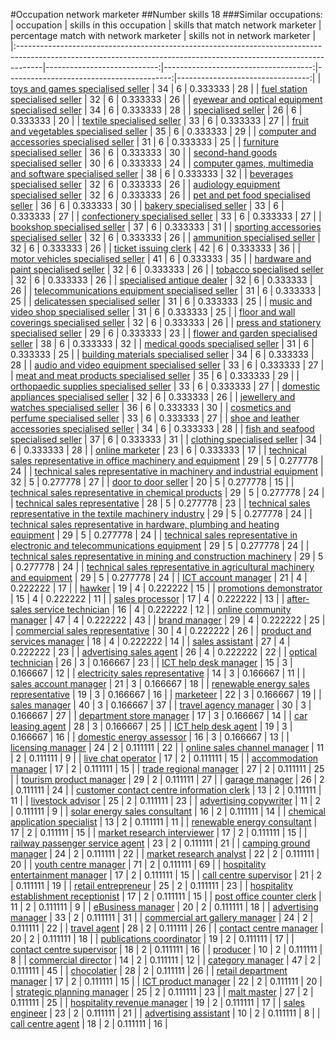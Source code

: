 #Occupation network marketer
##Number skills 18
###Similar occupations:
| occupation                                                                                                                                                        |   skills in this occupation |   skills that match network marketer |   percentage match with network marketer |   skills not in network marketer |
|:------------------------------------------------------------------------------------------------------------------------------------------------------------------|----------------------------:|-------------------------------------:|-----------------------------------------:|---------------------------------:|
| [toys and games specialised seller](toys_and_games_specialised_seller.md)                                                                                         |                          34 |                                    6 |                                 0.333333 |                               28 |
| [fuel station specialised seller](fuel_station_specialised_seller.md)                                                                                             |                          32 |                                    6 |                                 0.333333 |                               26 |
| [eyewear and optical equipment specialised seller](eyewear_and_optical_equipment_specialised_seller.md)                                                           |                          34 |                                    6 |                                 0.333333 |                               28 |
| [specialised seller](specialised_seller.md)                                                                                                                       |                          26 |                                    6 |                                 0.333333 |                               20 |
| [textile specialised seller](textile_specialised_seller.md)                                                                                                       |                          33 |                                    6 |                                 0.333333 |                               27 |
| [fruit and vegetables specialised seller](fruit_and_vegetables_specialised_seller.md)                                                                             |                          35 |                                    6 |                                 0.333333 |                               29 |
| [computer and accessories specialised seller](computer_and_accessories_specialised_seller.md)                                                                     |                          31 |                                    6 |                                 0.333333 |                               25 |
| [furniture specialised seller](furniture_specialised_seller.md)                                                                                                   |                          36 |                                    6 |                                 0.333333 |                               30 |
| [second-hand goods specialised seller](second-hand_goods_specialised_seller.md)                                                                                   |                          30 |                                    6 |                                 0.333333 |                               24 |
| [computer games, multimedia and software specialised seller](computer_games,_multimedia_and_software_specialised_seller.md)                                       |                          38 |                                    6 |                                 0.333333 |                               32 |
| [beverages specialised seller](beverages_specialised_seller.md)                                                                                                   |                          32 |                                    6 |                                 0.333333 |                               26 |
| [audiology equipment specialised seller](audiology_equipment_specialised_seller.md)                                                                               |                          32 |                                    6 |                                 0.333333 |                               26 |
| [pet and pet food specialised seller](pet_and_pet_food_specialised_seller.md)                                                                                     |                          36 |                                    6 |                                 0.333333 |                               30 |
| [bakery specialised seller](bakery_specialised_seller.md)                                                                                                         |                          33 |                                    6 |                                 0.333333 |                               27 |
| [confectionery specialised seller](confectionery_specialised_seller.md)                                                                                           |                          33 |                                    6 |                                 0.333333 |                               27 |
| [bookshop specialised seller](bookshop_specialised_seller.md)                                                                                                     |                          37 |                                    6 |                                 0.333333 |                               31 |
| [sporting accessories specialised seller](sporting_accessories_specialised_seller.md)                                                                             |                          32 |                                    6 |                                 0.333333 |                               26 |
| [ammunition specialised seller](ammunition_specialised_seller.md)                                                                                                 |                          32 |                                    6 |                                 0.333333 |                               26 |
| [ticket issuing clerk](ticket_issuing_clerk.md)                                                                                                                   |                          42 |                                    6 |                                 0.333333 |                               36 |
| [motor vehicles specialised seller](motor_vehicles_specialised_seller.md)                                                                                         |                          41 |                                    6 |                                 0.333333 |                               35 |
| [hardware and paint specialised seller](hardware_and_paint_specialised_seller.md)                                                                                 |                          32 |                                    6 |                                 0.333333 |                               26 |
| [tobacco specialised seller](tobacco_specialised_seller.md)                                                                                                       |                          32 |                                    6 |                                 0.333333 |                               26 |
| [specialised antique dealer](specialised_antique_dealer.md)                                                                                                       |                          32 |                                    6 |                                 0.333333 |                               26 |
| [telecommunications equipment specialised seller](telecommunications_equipment_specialised_seller.md)                                                             |                          31 |                                    6 |                                 0.333333 |                               25 |
| [delicatessen specialised seller](delicatessen_specialised_seller.md)                                                                                             |                          31 |                                    6 |                                 0.333333 |                               25 |
| [music and video shop specialised seller](music_and_video_shop_specialised_seller.md)                                                                             |                          31 |                                    6 |                                 0.333333 |                               25 |
| [floor and wall coverings specialised seller](floor_and_wall_coverings_specialised_seller.md)                                                                     |                          32 |                                    6 |                                 0.333333 |                               26 |
| [press and stationery specialised seller](press_and_stationery_specialised_seller.md)                                                                             |                          29 |                                    6 |                                 0.333333 |                               23 |
| [flower and garden specialised seller](flower_and_garden_specialised_seller.md)                                                                                   |                          38 |                                    6 |                                 0.333333 |                               32 |
| [medical goods specialised seller](medical_goods_specialised_seller.md)                                                                                           |                          31 |                                    6 |                                 0.333333 |                               25 |
| [building materials specialised seller](building_materials_specialised_seller.md)                                                                                 |                          34 |                                    6 |                                 0.333333 |                               28 |
| [audio and video equipment specialised seller](audio_and_video_equipment_specialised_seller.md)                                                                   |                          33 |                                    6 |                                 0.333333 |                               27 |
| [meat and meat products specialised seller](meat_and_meat_products_specialised_seller.md)                                                                         |                          35 |                                    6 |                                 0.333333 |                               29 |
| [orthopaedic supplies specialised seller](orthopaedic_supplies_specialised_seller.md)                                                                             |                          33 |                                    6 |                                 0.333333 |                               27 |
| [domestic appliances specialised seller](domestic_appliances_specialised_seller.md)                                                                               |                          32 |                                    6 |                                 0.333333 |                               26 |
| [jewellery and watches specialised seller](jewellery_and_watches_specialised_seller.md)                                                                           |                          36 |                                    6 |                                 0.333333 |                               30 |
| [cosmetics and perfume specialised seller](cosmetics_and_perfume_specialised_seller.md)                                                                           |                          33 |                                    6 |                                 0.333333 |                               27 |
| [shoe and leather accessories specialised seller](shoe_and_leather_accessories_specialised_seller.md)                                                             |                          34 |                                    6 |                                 0.333333 |                               28 |
| [fish and seafood specialised seller](fish_and_seafood_specialised_seller.md)                                                                                     |                          37 |                                    6 |                                 0.333333 |                               31 |
| [clothing specialised seller](clothing_specialised_seller.md)                                                                                                     |                          34 |                                    6 |                                 0.333333 |                               28 |
| [online marketer](online_marketer.md)                                                                                                                             |                          23 |                                    6 |                                 0.333333 |                               17 |
| [technical sales representative in office machinery and equipment](technical_sales_representative_in_office_machinery_and_equipment.md)                           |                          29 |                                    5 |                                 0.277778 |                               24 |
| [technical sales representative in machinery and industrial equipment](technical_sales_representative_in_machinery_and_industrial_equipment.md)                   |                          32 |                                    5 |                                 0.277778 |                               27 |
| [door to door seller](door_to_door_seller.md)                                                                                                                     |                          20 |                                    5 |                                 0.277778 |                               15 |
| [technical sales representative in chemical products](technical_sales_representative_in_chemical_products.md)                                                     |                          29 |                                    5 |                                 0.277778 |                               24 |
| [technical sales representative](technical_sales_representative.md)                                                                                               |                          28 |                                    5 |                                 0.277778 |                               23 |
| [technical sales representative in the textile machinery industry](technical_sales_representative_in_the_textile_machinery_industry.md)                           |                          29 |                                    5 |                                 0.277778 |                               24 |
| [technical sales representative in hardware, plumbing and heating equipment](technical_sales_representative_in_hardware,_plumbing_and_heating_equipment.md)       |                          29 |                                    5 |                                 0.277778 |                               24 |
| [technical sales representative in electronic and telecommunications equipment](technical_sales_representative_in_electronic_and_telecommunications_equipment.md) |                          29 |                                    5 |                                 0.277778 |                               24 |
| [technical sales representative in mining and construction machinery](technical_sales_representative_in_mining_and_construction_machinery.md)                     |                          29 |                                    5 |                                 0.277778 |                               24 |
| [technical sales representative in agricultural machinery and equipment](technical_sales_representative_in_agricultural_machinery_and_equipment.md)               |                          29 |                                    5 |                                 0.277778 |                               24 |
| [ICT account manager](ICT_account_manager.md)                                                                                                                     |                          21 |                                    4 |                                 0.222222 |                               17 |
| [hawker](hawker.md)                                                                                                                                               |                          19 |                                    4 |                                 0.222222 |                               15 |
| [promotions demonstrator](promotions_demonstrator.md)                                                                                                             |                          15 |                                    4 |                                 0.222222 |                               11 |
| [sales processor](sales_processor.md)                                                                                                                             |                          17 |                                    4 |                                 0.222222 |                               13 |
| [after-sales service technician](after-sales_service_technician.md)                                                                                               |                          16 |                                    4 |                                 0.222222 |                               12 |
| [online community manager](online_community_manager.md)                                                                                                           |                          47 |                                    4 |                                 0.222222 |                               43 |
| [brand manager](brand_manager.md)                                                                                                                                 |                          29 |                                    4 |                                 0.222222 |                               25 |
| [commercial sales representative](commercial_sales_representative.md)                                                                                             |                          30 |                                    4 |                                 0.222222 |                               26 |
| [product and services manager](product_and_services_manager.md)                                                                                                   |                          18 |                                    4 |                                 0.222222 |                               14 |
| [sales assistant](sales_assistant.md)                                                                                                                             |                          27 |                                    4 |                                 0.222222 |                               23 |
| [advertising sales agent](advertising_sales_agent.md)                                                                                                             |                          26 |                                    4 |                                 0.222222 |                               22 |
| [optical technician](optical_technician.md)                                                                                                                       |                          26 |                                    3 |                                 0.166667 |                               23 |
| [ICT help desk manager](ICT_help_desk_manager.md)                                                                                                                 |                          15 |                                    3 |                                 0.166667 |                               12 |
| [electricity sales representative](electricity_sales_representative.md)                                                                                           |                          14 |                                    3 |                                 0.166667 |                               11 |
| [sales account manager](sales_account_manager.md)                                                                                                                 |                          21 |                                    3 |                                 0.166667 |                               18 |
| [renewable energy sales representative](renewable_energy_sales_representative.md)                                                                                 |                          19 |                                    3 |                                 0.166667 |                               16 |
| [marketeer](marketeer.md)                                                                                                                                         |                          22 |                                    3 |                                 0.166667 |                               19 |
| [sales manager](sales_manager.md)                                                                                                                                 |                          40 |                                    3 |                                 0.166667 |                               37 |
| [travel agency manager](travel_agency_manager.md)                                                                                                                 |                          30 |                                    3 |                                 0.166667 |                               27 |
| [department store manager](department_store_manager.md)                                                                                                           |                          17 |                                    3 |                                 0.166667 |                               14 |
| [car leasing agent](car_leasing_agent.md)                                                                                                                         |                          28 |                                    3 |                                 0.166667 |                               25 |
| [ICT help desk agent](ICT_help_desk_agent.md)                                                                                                                     |                          19 |                                    3 |                                 0.166667 |                               16 |
| [domestic energy assessor](domestic_energy_assessor.md)                                                                                                           |                          16 |                                    3 |                                 0.166667 |                               13 |
| [licensing manager](licensing_manager.md)                                                                                                                         |                          24 |                                    2 |                                 0.111111 |                               22 |
| [online sales channel manager](online_sales_channel_manager.md)                                                                                                   |                          11 |                                    2 |                                 0.111111 |                                9 |
| [live chat operator](live_chat_operator.md)                                                                                                                       |                          17 |                                    2 |                                 0.111111 |                               15 |
| [accommodation manager](accommodation_manager.md)                                                                                                                 |                          17 |                                    2 |                                 0.111111 |                               15 |
| [trade regional manager](trade_regional_manager.md)                                                                                                               |                          27 |                                    2 |                                 0.111111 |                               25 |
| [tourism product manager](tourism_product_manager.md)                                                                                                             |                          29 |                                    2 |                                 0.111111 |                               27 |
| [garage manager](garage_manager.md)                                                                                                                               |                          26 |                                    2 |                                 0.111111 |                               24 |
| [customer contact centre information clerk](customer_contact_centre_information_clerk.md)                                                                         |                          13 |                                    2 |                                 0.111111 |                               11 |
| [livestock advisor](livestock_advisor.md)                                                                                                                         |                          25 |                                    2 |                                 0.111111 |                               23 |
| [advertising copywriter](advertising_copywriter.md)                                                                                                               |                          11 |                                    2 |                                 0.111111 |                                9 |
| [solar energy sales consultant](solar_energy_sales_consultant.md)                                                                                                 |                          16 |                                    2 |                                 0.111111 |                               14 |
| [chemical application specialist](chemical_application_specialist.md)                                                                                             |                          13 |                                    2 |                                 0.111111 |                               11 |
| [renewable energy consultant](renewable_energy_consultant.md)                                                                                                     |                          17 |                                    2 |                                 0.111111 |                               15 |
| [market research interviewer](market_research_interviewer.md)                                                                                                     |                          17 |                                    2 |                                 0.111111 |                               15 |
| [railway passenger service agent](railway_passenger_service_agent.md)                                                                                             |                          23 |                                    2 |                                 0.111111 |                               21 |
| [camping ground manager](camping_ground_manager.md)                                                                                                               |                          24 |                                    2 |                                 0.111111 |                               22 |
| [market research analyst](market_research_analyst.md)                                                                                                             |                          22 |                                    2 |                                 0.111111 |                               20 |
| [youth centre manager](youth_centre_manager.md)                                                                                                                   |                          71 |                                    2 |                                 0.111111 |                               69 |
| [hospitality entertainment manager](hospitality_entertainment_manager.md)                                                                                         |                          17 |                                    2 |                                 0.111111 |                               15 |
| [call centre supervisor](call_centre_supervisor.md)                                                                                                               |                          21 |                                    2 |                                 0.111111 |                               19 |
| [retail entrepreneur](retail_entrepreneur.md)                                                                                                                     |                          25 |                                    2 |                                 0.111111 |                               23 |
| [hospitality establishment receptionist](hospitality_establishment_receptionist.md)                                                                               |                          17 |                                    2 |                                 0.111111 |                               15 |
| [post office counter clerk](post_office_counter_clerk.md)                                                                                                         |                          11 |                                    2 |                                 0.111111 |                                9 |
| [eBusiness manager](eBusiness_manager.md)                                                                                                                         |                          20 |                                    2 |                                 0.111111 |                               18 |
| [advertising manager](advertising_manager.md)                                                                                                                     |                          33 |                                    2 |                                 0.111111 |                               31 |
| [commercial art gallery manager](commercial_art_gallery_manager.md)                                                                                               |                          24 |                                    2 |                                 0.111111 |                               22 |
| [travel agent](travel_agent.md)                                                                                                                                   |                          28 |                                    2 |                                 0.111111 |                               26 |
| [contact centre manager](contact_centre_manager.md)                                                                                                               |                          20 |                                    2 |                                 0.111111 |                               18 |
| [publications coordinator](publications_coordinator.md)                                                                                                           |                          19 |                                    2 |                                 0.111111 |                               17 |
| [contact centre supervisor](contact_centre_supervisor.md)                                                                                                         |                          18 |                                    2 |                                 0.111111 |                               16 |
| [producer](producer.md)                                                                                                                                           |                          10 |                                    2 |                                 0.111111 |                                8 |
| [commercial director](commercial_director.md)                                                                                                                     |                          14 |                                    2 |                                 0.111111 |                               12 |
| [category manager](category_manager.md)                                                                                                                           |                          47 |                                    2 |                                 0.111111 |                               45 |
| [chocolatier](chocolatier.md)                                                                                                                                     |                          28 |                                    2 |                                 0.111111 |                               26 |
| [retail department manager](retail_department_manager.md)                                                                                                         |                          17 |                                    2 |                                 0.111111 |                               15 |
| [ICT product manager](ICT_product_manager.md)                                                                                                                     |                          22 |                                    2 |                                 0.111111 |                               20 |
| [strategic planning manager](strategic_planning_manager.md)                                                                                                       |                          25 |                                    2 |                                 0.111111 |                               23 |
| [malt master](malt_master.md)                                                                                                                                     |                          27 |                                    2 |                                 0.111111 |                               25 |
| [hospitality revenue manager](hospitality_revenue_manager.md)                                                                                                     |                          19 |                                    2 |                                 0.111111 |                               17 |
| [sales engineer](sales_engineer.md)                                                                                                                               |                          23 |                                    2 |                                 0.111111 |                               21 |
| [advertising assistant](advertising_assistant.md)                                                                                                                 |                          10 |                                    2 |                                 0.111111 |                                8 |
| [call centre agent](call_centre_agent.md)                                                                                                                         |                          18 |                                    2 |                                 0.111111 |                               16 |
